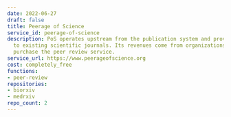 ```yaml
---
date: 2022-06-27
draft: false
title: Peerage of Science
service_id: peerage-of-science
description: PoS operates upstream from the publication system and provides support
  to existing scientific journals. Its revenues come from organizations wishing to
  purchase the peer review service.
service_url: https://www.peerageofscience.org
cost: completely_free
functions:
- peer-review
repositories:
- biorxiv
- medrxiv
repo_count: 2
---
```



